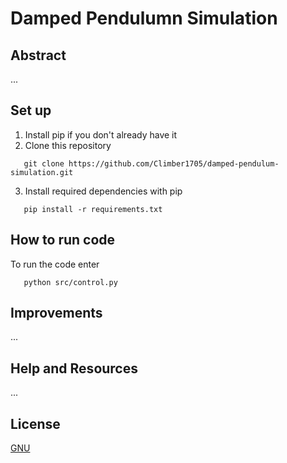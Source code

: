 # Damped Pendulumn Simulation
## Abstract
...

## Set up
1. Install pip if you don't already have it
2. Clone this repository
```command line
   git clone https://github.com/Climber1705/damped-pendulum-simulation.git
```
3. Install required dependencies with pip
```command line
   pip install -r requirements.txt
```

## How to run code

To run the code enter
```command line
   python src/control.py
```

## Improvements
...

## Help and Resources
... 

## License

[GNU](https://choosealicense.com/licenses/gpl-3.0/)
